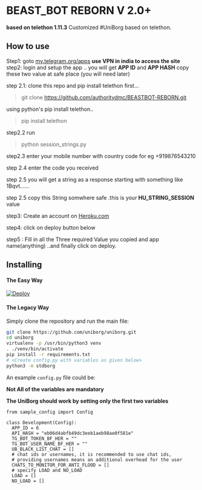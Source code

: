 # BEAST_BOT REBORN V 2.0+
**based on telethon 1.11.3**
Customized #UniBorg based on telethon.

## How to use
Step1: goto [my.telegram.org/apps](https://telegram.org/apps) **use VPN in india to access the site**
step2: login and setup the app ..
you will get **APP ID**  and **APP HASH** copy these two value at safe place (you will need later)

step 2.1: clone this repo and pip install telethon first...

> git clone https://github.com/authoritydmc/BEASTBOT-REBORN.git 


using python's pip install telethon.. 

> pip install telethon

step2.2 run 
> python session_strings.py

step2.3 enter your mobile number with country code for eg +919876543210

step 2.4 enter the code you received 

step 2.5 you will get a string as a response starting with something like 1Bqvt......

step 2.5 copy this String somwhere safe .this is your **HU_STRING_SESSION** value

step3: Create an account on [Heroku.com](https://heroku.com)

step4: click on deploy button below

step5 : Fill in all the Three required Value you copied and app name(anything) ..and finally click on deploy.

## Installing

#### The Easy Way

[![Deploy](https://www.herokucdn.com/deploy/button.svg)](https://heroku.com/deploy)

#### The Legacy Way
Simply clone the repository and run the main file:
```sh
git clone https://github.com/uniborg/uniborg.git
cd uniborg
virtualenv -p /usr/bin/python3 venv
. ./venv/bin/activate
pip install -r requirements.txt
# <Create config.py with variables as given below>
python3 -m stdborg
```

An example `config.py` file could be:

**Not All of the variables are mandatory**

__The UniBorg should work by setting only the first two variables__

```python3
from sample_config import Config

class Development(Config):
  APP_ID = 6
  API_HASH = "eb06d4abfb49dc3eeb1aeb98ae0f581e"
  TG_BOT_TOKEN_BF_HER = ""
  TG_BOT_USER_NAME_BF_HER = ""
  UB_BLACK_LIST_CHAT = []
  # chat ids or usernames, it is recommended to use chat ids,
  # providing usernames means an additional overhead for the user
  CHATS_TO_MONITOR_FOR_ANTI_FLOOD = []
  # specify LOAD and NO_LOAD
  LOAD = []
  NO_LOAD = []
```
